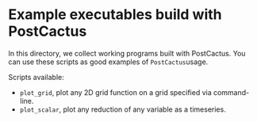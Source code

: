# Example executables build with PostCactus

In this directory, we collect working programs built with PostCactus. You can
use these scripts as good examples of `PostCactus`usage.

Scripts available:
- `plot_grid`, plot any 2D grid function on a grid specified via command-line.
- `plot_scalar`, plot any reduction of any variable as a timeseries.
